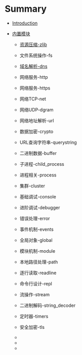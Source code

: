 # Summary

* [Introduction](README.md)
* [内置模块](内置模块.md)

  * [资源压缩-zlib](模块/zlib.md)
  * 文件系统操作-fs
  * [域名解析-dns](模块/dns.md)
  * 网络服务-http
  * 网络服务-https
  * 网络TCP-net
  * 网络UDP-dgram
  * 网络地址解析-url
  * 数据加密-crypto
  * URL查询字符串-querystring
  * 二进制数据-buffer
  * 子进程-child\_process
  * 进程相关-process
  * 集群-cluster
  * 基础调试-console

  * 进阶调试-debugger

  * 错误处理-error

  * 事件机制-events

  * 全局对象-global

  * 模块机制-module

  * 本地路径处理-path

  * 逐行读取-readline

  * 命令行设计-repl

  * 流操作-stream

  * 二进制解码-string\_decoder

  * 定时器-timers

  * 安全加密-tls

  * 
  * 
  * 


